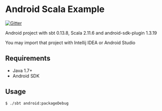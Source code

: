Android Scala Example
=====================

[![Gitter](https://badges.gitter.im/Join%20Chat.svg)](https://gitter.im/emstlk/android-scala-example?utm_source=badge&utm_medium=badge&utm_campaign=pr-badge&utm_content=body_badge)

Android project with sbt 0.13.8, Scala 2.11.6 and android-sdk-plugin 1.3.19

You may import that project with Intellij IDEA or Android Studio

## Requirements

* Java 1.7+
* Android SDK

## Usage

```
$ ./sbt android:packageDebug
```
